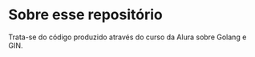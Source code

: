 # Sobre esse repositório

Trata-se do código produzido através do curso da Alura sobre Golang e GIN.
